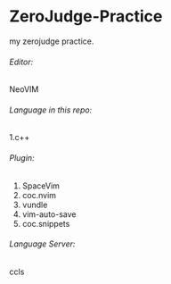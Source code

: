 # ZeroJudge-Practice
my zerojudge practice.

###### Editor:
  NeoVIM
###### Language in this repo:
  1.c++
###### Plugin:
  1.  SpaceVim
  2.  coc.nvim
  3.  vundle
  4.  vim-auto-save
  5.  coc.snippets
  
###### Language Server:
  ccls


